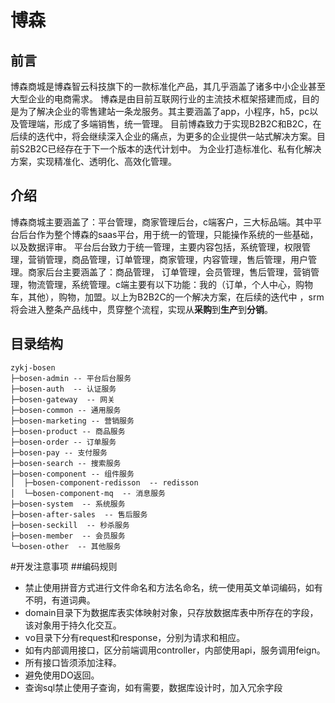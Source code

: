 # 博森

## 前言
博森商城是博森智云科技旗下的一款标准化产品，其几乎涵盖了诸多中小企业甚至大型企业的电商需求。
博森是由目前互联网行业的主流技术框架搭建而成，目的是为了解决企业的零售建站一条龙服务。其主要涵盖了app，小程序，h5，pc以及管理端，形成了多端销售，统一管理。
目前博森致力于实现B2B2C和B2C，在后续的迭代中，将会继续深入企业的痛点，为更多的企业提供一站式解决方案。目前S2B2C已经存在于下一个版本的迭代计划中。
为企业打造标准化、私有化解决方案，实现精准化、透明化、高效化管理。

## 介绍
博森商城主要涵盖了：平台管理，商家管理后台，c端客户，三大标品端。其中平台后台作为整个博森的saas平台，用于统一的管理，只能操作系统的一些基础，以及数据评审。
平台后台致力于统一管理，主要内容包括，系统管理，权限管理，营销管理，商品管理，订单管理，商家管理，内容管理，售后管理，用户管理。商家后台主要涵盖了：商品管理，
订单管理，会员管理，售后管理，营销管理，物流管理，系统管理。c端主要有以下功能：我的（订单，个人中心，购物车，其他），购物，加盟。以上为B2B2C的一个解决方案，在后续的迭代中
，srm将会进入整条产品线中，贯穿整个流程，实现从**采购**到**生产**到**分销**。

## 目录结构

```
zykj-bosen
├─bosen-admin -- 平台后台服务
├─bosen-auth  -- 认证服务
├─bosen-gateway  -- 网关
├─bosen-common -- 通用服务
├─bosen-marketing -- 营销服务
├─bosen-product -- 商品服务
├─bosen-order -- 订单服务
├─bosen-pay -- 支付服务
├─bosen-search -- 搜索服务
├─bosen-component -- 组件服务
│  ├─bosen-component-redisson  -- redisson
│  └─bosen-component-mq  -- 消息服务
├─bosen-system  -- 系统服务
├─bosen-after-sales  -- 售后服务
├─bosen-seckill  -- 秒杀服务
├─bosen-member  -- 会员服务
└─bosen-other  -- 其他服务
```

[//]: # (/*)

[//]: # (* Copyright &#40;c&#41; 江西博森智云科技有限公司 All rights reserved.)

[//]: # (* 未经允许，不可做商业用途！)

[//]: # (* 版权所有，侵权必究！)

[//]: # (*/)


#开发注意事项
##编码规则
* 禁止使用拼音方式进行文件命名和方法名命名，统一使用英文单词编码，如有不明，有道词典。
* domain目录下为数据库表实体映射对象，只存放数据库表中所存在的字段，该对象用于持久化交互。
* vo目录下分有request和response，分别为请求和相应。
* 如有内部调用接口，区分前端调用controller，内部使用api，服务调用feign。
* 所有接口皆须添加注释。
* 避免使用DO返回。
* 查询sql禁止使用子查询，如有需要，数据库设计时，加入冗余字段